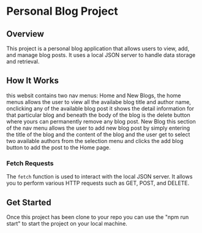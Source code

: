 # Personal Blog Project

## Overview

This project is a personal blog application that allows users to view, add, and manage blog posts. It uses a local JSON server to handle data storage and retrieval.

## How It Works
this websit contains two nav menus: Home and New Blogs, the home menus allows the user to view all the availabe blog title and author name, onclicking any of the available blog post it shows the detail information for that particular blog and beneath the body of the blog is the delete button where yours can permanently remove any blog post. New Blog this section of the nav menu allows the user to add new blog post by simply entering the title of the blog and the content of the blog and the user get to select two available authors from the selection menu and clicks the add blog button to add the post to the Home page. 

### Fetch Requests

The `fetch` function is used to interact with the local JSON server. It allows you to perform various HTTP requests such as GET, POST, and DELETE.
## Get Started 
Once this project has been clone to your repo you can use the "npm run start" to start the project on your local machine.